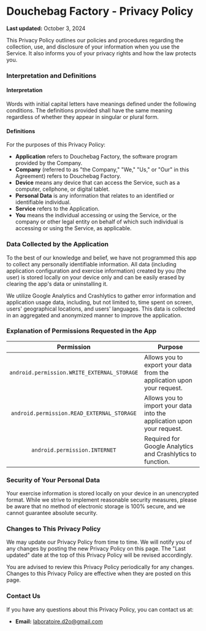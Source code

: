 Douchebag Factory - Privacy Policy
==============
**Last updated:** October 3, 2024

This Privacy Policy outlines our policies and procedures regarding the collection, use, and disclosure of your information when you use the Service. It also informs you of your privacy rights and how the law protects you.

### Interpretation and Definitions

#### Interpretation

Words with initial capital letters have meanings defined under the following conditions. The definitions provided shall have the same meaning regardless of whether they appear in singular or plural form.

#### Definitions

For the purposes of this Privacy Policy:

- **Application** refers to Douchebag Factory, the software program provided by the Company.
- **Company** (referred to as "the Company," "We," "Us," or "Our" in this Agreement) refers to Douchebag Factory.
- **Device** means any device that can access the Service, such as a computer, cellphone, or digital tablet.
- **Personal Data** is any information that relates to an identified or identifiable individual.
- **Service** refers to the Application.
- **You** means the individual accessing or using the Service, or the company or other legal entity on behalf of which such individual is accessing or using the Service, as applicable.

### Data Collected by the Application

To the best of our knowledge and belief, we have not programmed this app to collect any personally identifiable information. All data (including application configuration and exercise information) created by you (the user) is stored locally on your device only and can be easily erased by clearing the app's data or uninstalling it.

We utilize Google Analytics and Crashlytics to gather error information and application usage data, including, but not limited to, time spent on screen, users' geographical locations, and users' languages. This data is collected in an aggregated and anonymized manner to improve the application.

### Explanation of Permissions Requested in the App

| Permission | Purpose |
| :---: | --- |
| `android.permission.WRITE_EXTERNAL_STORAGE` | Allows you to export your data from the application upon your request. |
| `android.permission.READ_EXTERNAL_STORAGE` | Allows you to import your data into the application upon your request. |
| `android.permission.INTERNET` | Required for Google Analytics and Crashlytics to function. |

### Security of Your Personal Data

Your exercise information is stored locally on your device in an unencrypted format. While we strive to implement reasonable security measures, please be aware that no method of electronic storage is 100% secure, and we cannot guarantee absolute security.

### Changes to This Privacy Policy

We may update our Privacy Policy from time to time. We will notify you of any changes by posting the new Privacy Policy on this page. The "Last updated" date at the top of this Privacy Policy will be revised accordingly.

You are advised to review this Privacy Policy periodically for any changes. Changes to this Privacy Policy are effective when they are posted on this page.

### Contact Us

If you have any questions about this Privacy Policy, you can contact us at:

- **Email:** laboratoire.d2o@gmail.com